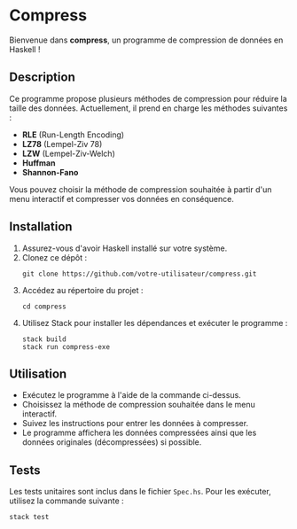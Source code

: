 # Compress

Bienvenue dans **compress**, un programme de compression de données en Haskell !

## Description

Ce programme propose plusieurs méthodes de compression pour réduire la taille des données. Actuellement, il prend en charge les méthodes suivantes :

- **RLE** (Run-Length Encoding)
- **LZ78** (Lempel-Ziv 78)
- **LZW** (Lempel-Ziv-Welch)
- **Huffman**
- **Shannon-Fano**

Vous pouvez choisir la méthode de compression souhaitée à partir d'un menu interactif et compresser vos données en conséquence.

## Installation

1. Assurez-vous d'avoir Haskell installé sur votre système.
2. Clonez ce dépôt :
    ```
    git clone https://github.com/votre-utilisateur/compress.git
    ```
3. Accédez au répertoire du projet :
    ```
    cd compress
    ```
4. Utilisez Stack pour installer les dépendances et exécuter le programme :
    ```
    stack build
    stack run compress-exe
    ```

## Utilisation

- Exécutez le programme à l'aide de la commande ci-dessus.
- Choisissez la méthode de compression souhaitée dans le menu interactif.
- Suivez les instructions pour entrer les données à compresser.
- Le programme affichera les données compressées ainsi que les données originales (décompressées) si possible.

## Tests

Les tests unitaires sont inclus dans le fichier `Spec.hs`. Pour les exécuter, utilisez la commande suivante :

```
stack test
```

